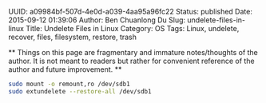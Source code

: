 UUID: a09984bf-507d-4e0d-a039-4aa95a96fc22
Status: published
Date: 2015-09-12 01:39:06
Author: Ben Chuanlong Du
Slug: undelete-files-in-linux
Title: Undelete Files in Linux
Category: OS
Tags: Linux, undelete, recover, files, filesystem, restore, trash

**
Things on this page are
fragmentary and immature notes/thoughts of the author.
It is not meant to readers
but rather for convenient reference of the author and future improvement.
**

```bash
sudo mount -o remount,ro /dev/sdb1
sudo extundelete --restore-all /dev/sdb1 
```
